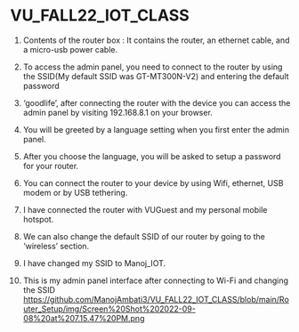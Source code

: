 # VU_FALL22_IOT_CLASS


1. Contents of the router box : It contains the router, an ethernet cable, and a micro-usb power cable.


2. To access the admin panel, you need to connect to the router by using the SSID(My default SSID was GT-MT300N-V2) and entering the default password 


3. ‘goodlife’, after connecting the router with the device you can access the admin panel by visiting 192.168.8.1 on your browser.


4. You will be greeted by  a language setting when you first enter the admin panel.


5. After you choose the language, you will be asked to setup a password for your router.


6. You can connect the router to your device by using Wifi, ethernet, USB modem or by USB tethering.


7. I have connected the router with VUGuest and my personal mobile hotspot.


8. We can also change the default SSID of our router by going to the ‘wireless’ section.


9. I have changed my SSID to Manoj_IOT.

10. This is my admin panel interface after connecting to Wi-Fi and changing the SSID
https://github.com/ManojAmbati3/VU_FALL22_IOT_CLASS/blob/main/Router_Setup/img/Screen%20Shot%202022-09-08%20at%207.15.47%20PM.png
